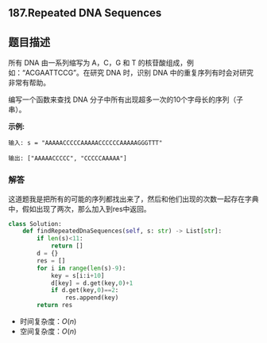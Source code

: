 ## 187.Repeated DNA Sequences

## 题目描述

所有 DNA 由一系列缩写为 A，C，G 和 T 的核苷酸组成，例如：“ACGAATTCCG”。在研究 DNA 时，识别 DNA 中的重复序列有时会对研究非常有帮助。

编写一个函数来查找 DNA 分子中所有出现超多一次的10个字母长的序列（子串）。

**示例:**

```
输入: s = "AAAAACCCCCAAAAACCCCCCAAAAAGGGTTT"

输出: ["AAAAACCCCC", "CCCCCAAAAA"]
```

### 解答

​	这道题我是把所有的可能的序列都找出来了，然后和他们出现的次数一起存在字典中，假如出现了两次，那么加入到res中返回。

```python
class Solution:
    def findRepeatedDnaSequences(self, s: str) -> List[str]:
        if len(s)<11:
            return []
        d = {}
        res = []
        for i in range(len(s)-9):
            key = s[i:i+10]
            d[key] = d.get(key,0)+1
            if d.get(key,0)==2:
                res.append(key)
        return res                
```

- 时间复杂度：$O(n)$
- 空间复杂度：$O(n)​$